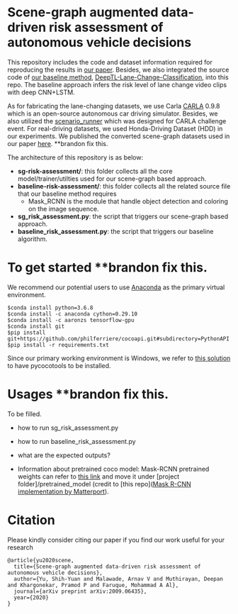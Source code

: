 # Scene-graph augmented data-driven risk assessment of autonomous vehicle decisions
This repository includes the code and dataset information required for reproducing the results in [our paper](https://arxiv.org/abs/2009.06435). Besides, we also integrated the source code of [our baseline method](https://arxiv.org/abs/1906.02859), [DeepTL-Lane-Change-Classification](https://github.com/Ekim-Yurtsever/DeepTL-Lane-Change-Classification), into this repo. The baseline approach infers the risk level of lane change video clips with deep CNN+LSTM. 

As for fabricating the lane-changing datasets, we use Carla [CARLA](https://github.com/carla-simulator/carla) 0.9.8 which is an open-source autonomous car driving simulator. Besides, we also utilized the [scenario_runner](https://github.com/carla-simulator/scenario_runner) which was designed for CARLA challenge event. For real-driving datasets, we used Honda-Driving Dataset (HDD) in our experiments. We published the converted scene-graph datasets used in our paper [here](). **brandon fix this.

The architecture of this repository is as below:
- **sg-risk-assessment/**: this folder collects all the core model/trainer/utilties used for our scene-graph based approach. 
- **baseline-risk-assessment/**: this folder collects all the related source file that our baseline method requires
  - Mask_RCNN is the module that handle object detection and coloring on the image sequence.
- **sg_risk_assessment.py**: the script that triggers our scene-graph based approach. 
- **baseline_risk_assessment.py**: the script that triggers our baseline algorithm.

# To get started **brandon fix this.
We recommend our potential users to use [Anaconda](https://www.anaconda.com/) as the primary virtual environment. 

```shell
$conda install python=3.6.8
$conda install -c anaconda cython=0.29.10
$conda install -c aaronzs tensorflow-gpu
$conda install git
$pip install git+https://github.com/philferriere/cocoapi.git#subdirectory=PythonAPI
$pip install -r requirements.txt
```	

Since our primary working environment is Windows, we refer to [this solution](https://stackoverflow.com/questions/14372706/visual-studio-cant-build-due-to-rc-exe) to have pycocotools to be installed.

# Usages **brandon fix this.
To be filled.
- how to run sg_risk_assessment.py
- how to run baseline_risk_assessment.py
- what are the expected outputs?

- Information about pretrained coco model: Mask-RCNN pretrained weights can refer to [this link](https://www.dropbox.com/s/n81pagybkj8p5w1/mask_rcnn_coco.h5?dl=0) and move it under [project folder]/pretrained_model (credit to [this repo]([Mask R-CNN implementation by Matterport](https://github.com/matterport/Mask_RCNN)). 

# Citation 
Please kindly consider citing our paper if you find our work useful for your research
```
@article{yu2020scene,
  title={Scene-graph augmented data-driven risk assessment of autonomous vehicle decisions},
  author={Yu, Shih-Yuan and Malawade, Arnav V and Muthirayan, Deepan and Khargonekar, Pramod P and Faruque, Mohammad A Al},
  journal={arXiv preprint arXiv:2009.06435},
  year={2020}
}
```
